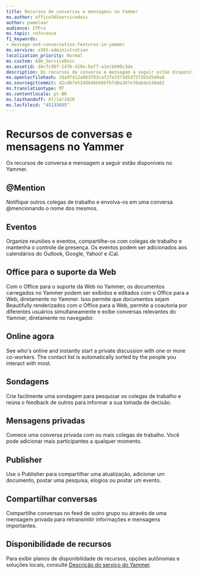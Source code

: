 ```yaml
---
title: Recursos de conversas e mensagens no Yammer
ms.author: office365servicedesc
author: pamelaar
audience: ITPro
ms.topic: reference
f1_keywords:
- message-and-conversation-features-in-yammer
ms.service: o365-administration
localization_priority: Normal
ms.custom: Adm_ServiceDesc
ms.assetid: d4cfc96f-147b-410a-baf7-a1ecb690c3de
description: Os recursos de conversa e mensagem a seguir estão disponíveis no Yammer.
ms.openlocfilehash: 3da9f412a963793caf2fe3373d5d72f3b5d549a8
ms.sourcegitcommit: d2cd67e52dd646b68bfbfd8a387e70a6da140a62
ms.translationtype: MT
ms.contentlocale: pt-BR
ms.lasthandoff: 07/14/2020
ms.locfileid: "45133035"
---
```

# <a name="message-and-conversation-features-in-yammer"></a>Recursos de conversas e mensagens no Yammer

Os recursos de conversa e mensagem a seguir estão disponíveis no Yammer.
  
## <a name="mention"></a>@Mention

Notifique outros colegas de trabalho e envolva-os em uma conversa @mencionando o nome dos mesmos.

## <a name="events"></a>Eventos

Organize reuniões e eventos, compartilhe-os com colegas de trabalho e mantenha o controle de presença. Os eventos podem ser adicionados aos calendários do Outlook, Google, Yahoo! e iCal.
  
## <a name="office-for-the-web-support"></a>Office para o suporte da Web

Com o Office para o suporte da Web no Yammer, os documentos carregados no Yammer podem ser exibidos e editados com o Office para a Web, diretamente no Yammer. Isso permite que documentos sejam Beautifully renderizados com o Office para a Web, permite a coautoria por diferentes usuários simultaneamente e exibe conversas relevantes do Yammer, diretamente no navegador.

## <a name="online-now"></a>Online agora

See who's online and instantly start a private discussion with one or more co-workers. The contact list is automatically sorted by the people you interact with most.

## <a name="polls"></a>Sondagens

Crie facilmente uma sondagem para pesquisar os colegas de trabalho e reúna o feedback de outros para informar a sua tomada de decisão.
  
## <a name="private-messages"></a>Mensagens privadas

Comece uma conversa privada com ou mais colegas de trabalho. Você pode adicionar mais participantes a qualquer momento.

## <a name="publisher"></a>Publisher

Use o Publisher para compartilhar uma atualização, adicionar um documento, postar uma pesquisa, elogios ou postar um evento.
    
## <a name="share-conversations"></a>Compartilhar conversas

Compartilhe conversas no feed de outro grupo ou através de uma mensagem privada para retransmitir informações e mensagens importantes.
  
## <a name="feature-availability"></a>Disponibilidade de recursos

Para exibir planos de disponibilidade de recursos, opções autônomas e soluções locais, consulte [Descrição do serviço do Yammer](yammer-service-description.md).
  